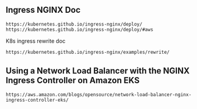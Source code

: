 
## Ingress NGINX Doc
```
https://kubernetes.github.io/ingress-nginx/deploy/
https://kubernetes.github.io/ingress-nginx/deploy/#aws
```

K8s ingress rewrite doc
```
https://kubernetes.github.io/ingress-nginx/examples/rewrite/
```


## Using a Network Load Balancer with the NGINX Ingress Controller on Amazon EKS
```
https://aws.amazon.com/blogs/opensource/network-load-balancer-nginx-ingress-controller-eks/
```
